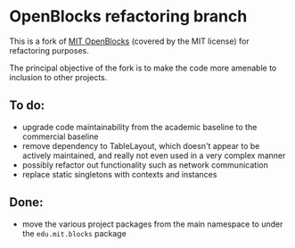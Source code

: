 OpenBlocks refactoring branch
=============================

This is a fork of [MIT OpenBlocks](http://education.mit.edu/drupal/openblocks)
(covered by the MIT license) for refactoring purposes.

The principal objective of the fork is to make the code more amenable to inclusion to other projects.

To do:
------

* upgrade code maintainability from the academic baseline to the commercial baseline
* remove dependency to TableLayout, which doesn't appear to be actively maintained,
  and really not even used in a very complex manner
* possibly refactor out functionality such as network communication
* replace static singletons with contexts and instances

Done:
-----

* move the various project packages from the main namespace to under the ``edu.mit.blocks`` package
